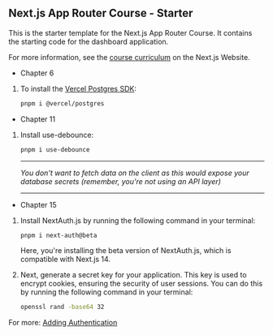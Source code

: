 ## Next.js App Router Course - Starter

This is the starter template for the Next.js App Router Course. It contains the starting code for the dashboard application.

For more information, see the [course curriculum](https://nextjs.org/learn) on the Next.js Website.

- Chapter 6
1. To install the [Vercel Postgres SDK](https://vercel.com/docs/storage/vercel-postgres/sdk):
	```bash
	pnpm i @vercel/postgres
	```

- Chapter 11
1. Install use-debounce:
	```bash
	pnpm i use-debounce
	```
	---
	
	*You don't want to fetch data on the client as this would expose your database secrets (remember, you're not using an API layer)*
	
	---

- Chapter 15
1. Install NextAuth.js by running the following command in your terminal:
	```bash
	pnpm i next-auth@beta
	```
	Here, you're installing the beta version of NextAuth.js, which is compatible with Next.js 14.

2. Next, generate a secret key for your application. This key is used to encrypt cookies, ensuring the security of user sessions. You can do this by running the following command in your terminal:

	```bash
	openssl rand -base64 32
	```

For more: [Adding Authentication](https://nextjs.org/learn/dashboard-app/adding-authentication)